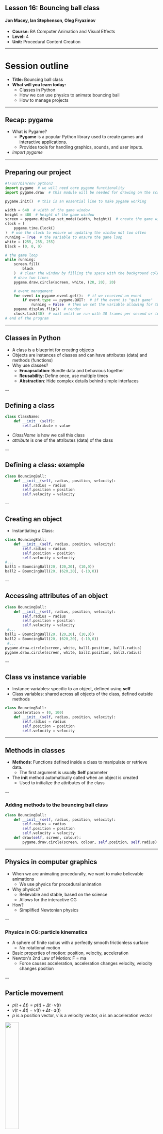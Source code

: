 ## Lesson 16: Bouncing ball class

#### Jon Macey, Ian Stephenson, Oleg Fryazinov 

- **Course:** BA Computer Animation and Visual Effects
- **Level:** 4 
- **Unit:** Procedural Content Creation

---

# Session outline

- **Title:** Bouncing ball class
- **What will you learn today:**
  - Classes in Python
  - How we can use physics to animate bouncing ball
  - How to manage projects 

---

## Recap: pygame

- What is Pygame?
  - **Pygame** is a popular Python library used to create games and interactive applications.
  - Provides tools for handling graphics, sounds, and user inputs.
- *import pygame*


---

## Preparing our project

```python
#!/usr/bin/env python3
import pygame  # we will need core pygame functionality
import pygame.draw  # this module will be needed for drawing on the screen

pygame.init()  # this is an essential line to make pygame working

width = 640  # width of the game window
height = 480  # height of the game window
screen = pygame.display.set_mode((width, height))  # create the game window
clock = (
    pygame.time.Clock()
)  # use the clock to ensure we updating the window not too often
running = True  # the variable to ensure the game loop
white = (255, 255, 255)
black = (0, 0, 0)

# the game loop
while running:
    screen.fill(
        black
    )  # clear the window by filling the space with the background colour
    # draw two lines
    pygame.draw.circle(screen, white, (20, 20), 20)

    # event management
    for event in pygame.event.get():  # if we received an event
        if event.type == pygame.QUIT:  # if the event is "quit game"
            running = False  # then we set the variable allowing for the loop to stop
    pygame.display.flip()  # render
    clock.tick(30)  # wait until we run with 30 frames per second or less
# end of the program
```

---

## Classes in Python

- A class is a blueprint for creating objects
- Objects are instances of classes and can have attributes (data) and methods (functions)
- Why use classes?
  - **Encapsulation**: Bundle data and behavious together
  - **Reusability**: Define once, use multiple times
  - **Abstraction**: Hide complex details behind simple interfaces

--

## Defining a class

```python
class ClassName:
    def __init__(self):
        self.attribute = value
```

- *ClassName* is how we call this class
- *attribute* is one of the attributes (data) of the class

--

## Defining a class: example

```python
class BouncingBall:
    def __init__(self, radius, position, velocity):
		self.radius = radius
        self.position = position
		self.velocity = velocity
```

--

## Creating an object

- Instantiating a Class:
```python
class BouncingBall:
    def __init__(self, radius, position, velocity):
		self.radius = radius
        self.position = position
		self.velocity = velocity
#...
ball1 = BouncingBall(20, (20,20), (10,0))
ball2 = BouncingBall(20, (620,20), (-10,0))
```

--

## Accessing attributes of an object

```python
class BouncingBall:
    def __init__(self, radius, position, velocity):
		self.radius = radius
        self.position = position
		self.velocity = velocity
 #...
ball1 = BouncingBall(20, (20,20), (10,0))
ball2 = BouncingBall(20, (620,20), (-10,0))
 #...
pygame.draw.circle(screen, white, ball1.position, ball1.radius)
pygame.draw.circle(screen, white, ball2.position, ball2.radius)
```

--

## Class vs instance variable

- Instance variables: specific to an object, defined using **self**
- Class variables: shared across all objects of the class, defined outside methods

```python
class BouncingBall:
	acceleration = (0, 100)
    def __init__(self, radius, position, velocity):
		self.radius = radius
        self.position = position
		self.velocity = velocity
```


---

## Methods in classes

- **Methods**: Functions defined inside a class to manipulate or retrieve data.
  - The first argument is usually **Self** parameter
- The **__init__** method automatically called when an object is created
  - Used to initialize the attributes of the class

--

### Adding methods to the bouncing ball class

```python
class BouncingBall:
    def __init__(self, radius, position, velocity):
		self.radius = radius
        self.position = position
		self.velocity = velocity
    def draw(self, screen, colour):
        pygame.draw.circle(screen, colour, self.position, self.radius)		
```

---

## Physics in computer graphics

- When we are animating procedurally, we want to make believable animations
  - We use physics for procedural animation
- Why physics?
  - Believable and stable, based on the science
  - Allows for the interactive CG
- How?
  - Simplified Newtonian physics

--

### Physics in CG: particle kinematics

- A sphere of finite radius with a perfectly smooth frictionless surface
  - No rotational motion
- Basic properties of motion: position, velocity, acceleration
- Newton's 2nd Law of Motion: F = ma
  - Force causes acceleration, acceleration changes velocity, velocity changes position

--

## Particle movement

- $p(t+\Delta t)= p(t)+\Delta t \cdot v(t)$
- $v(t+\Delta t)= v(t)+\Delta t \cdot a(t)$
- *p* is a position vector, *v* is a velocity vector, *a* is an acceleration vector

<img style="border: 0;" src="images/particle.png" width="30%">

--

## Adding a method for particle movement

```python
    def update(self, deltaT):
        oldPosition = self.position
        oldVelocity = self.velocity
        self.position = (oldPosition[0] + deltaT*oldVelocity[0], oldPosition[1] + deltaT*oldVelocity[1])
        self.velocity = (oldVelocity[0] + deltaT*self.acceleration[0], oldVelocity[1] + deltaT*self.acceleration[1])
```

---

## Collision detection

- Collision detection is a geometric intersection detection problem
- Two objects intersect if there is a point (or set of points) that is part of both objects
- In general, it is a complex problem, because geometry is complex

<img style="border: 0;" src="images/collision.jpg" width="30%">

--

## Solving collision detection

- The problem of collision detection is colved by using very simple shapes
- For example, two spheres intersect if the distance between their centres is less than sum of their radii
- A sphere and a plane intersect is the distance to the plane is less than the radius of the sphere

--

### Adding collision detection to Bouncing Ball class

```python
class BouncingBall:
    acceleration = (0,100)
    minX = 0
    minY = 0
    maxX = 1000
    maxY = 1000;
    def __init__(self, radius, position, velocity):
        self.radius = radius
        self.position = position
        self.velocity = velocity
    def draw(self, screen, colour):
        pygame.draw.circle(screen, colour, self.position, self.radius)
    def setBounds(self, minX, minY, maxX, maxY):
        self.minX = minX + self.radius
        self.maxX = maxX - self.radius
        self.minY = minY + self.radius
        self.maxY = maxY - self.radius
    def update(self, deltaT):
        oldPosition = self.position
        oldVelocity = self.velocity
        newPosition = (oldPosition[0] + deltaT*oldVelocity[0], oldPosition[1] + deltaT*oldVelocity[1])
        newVelocity = (oldVelocity[0] + deltaT*self.acceleration[0], oldVelocity[1] + deltaT*self.acceleration[1])
        self.position = newPosition
        self.velocity = newVelocity
        if newPosition[1] < self.minY or newPosition[1] > self.maxY:
            self.position = oldPosition
            self.velocity = (newVelocity[0], -newVelocity[1])
        if self.position[0] < self.minX or self.position[0] > self.maxX:
            self.position = oldPosition
            self.velocity = (-newVelocity[0], newVelocity[1])
``` 

---

### What else in physics we can use?

- For the interaction of particles in basic Newtonian physics we also use the law of conservation of momentum
- The stationary object can "absorb" the velocity from the moving object

```python
        if newPosition[1] < self.minY or newPosition[1] > self.maxY:
            self.position = oldPosition
            self.velocity = (newVelocity[0], -newVelocity[1]*0.8)
        if self.position[0] < self.minX or self.position[0] > self.maxX:
            self.position = oldPosition
            self.velocity = (-newVelocity[0]*0.8, newVelocity[1])
```

---

## Including external files

- Why Include External Files?
  - Reuse code across multiple files or projects.
  - Keep code modular and organised.
- Key concept: Python’s import keyword allows us to include and use external Python files in the current script.

--

## Using the import Keyword

1. Import the Whole Module:
```python
import math
print(math.sqrt(16))  # Output: 4.0
```

2. Import Specific Functions:
```python
from math import sqrt
print(sqrt(16))  # Output: 4.0
```

--

## Using the import Keyword

3. Rename Module or Function:

```python
import math as m
print(m.sqrt(16))  # Output: 4.0
```

```python
from math import sqrt as square_root
print(square_root(16))  # Output: 4.0
```

--

### Creating and Importing Custom Modules

1. Create a Python file with reusable functions or classes
2. Import and use it in another file
3. Ensure Files Are in the Same Directory or PYTHONPATH.

--

## Example: bouncing ball module

```python
import pygame
class BouncingBall:
    acceleration = (0,100)
    minX = 0
    minY = 0
    maxX = 1000
    maxY = 1000;
    def __init__(self, radius, position, velocity):
        self.radius = radius
        self.position = position
        self.velocity = velocity
    def draw(self, screen, colour):
        pygame.draw.circle(screen, colour, self.position, self.radius)
    def setBounds(self, minX, minY, maxX, maxY):
        self.minX = minX + self.radius
        self.maxX = maxX - self.radius
        self.minY = minY + self.radius
        self.maxY = maxY - self.radius
    def update(self, deltaT):
        oldPosition = self.position
        oldVelocity = self.velocity
        newPosition = (oldPosition[0] + deltaT*oldVelocity[0], oldPosition[1] + deltaT*oldVelocity[1])
        newVelocity = (oldVelocity[0] + deltaT*self.acceleration[0], oldVelocity[1] + deltaT*self.acceleration[1])
        self.position = newPosition
        self.velocity = newVelocity
        if newPosition[1] < self.minY or newPosition[1] > self.maxY:
            self.position = oldPosition
            self.velocity = (newVelocity[0], -newVelocity[1]*0.8)
        if self.position[0] < self.minX or self.position[0] > self.maxX:
            self.position = oldPosition
            self.velocity = (-newVelocity[0]*0.8, newVelocity[1])
```

--

## Example: using bouncing ball module

```python
from bouncingball import BouncingBall as BouncingBall
```

- Best practices: 
  - Avoid circular imports.
  - Use relative imports within packages.
  - Keep module functionality focused and specific.

---

## Project management in Python

- Why Project Management in Python?
  - Helps organize and maintain codebases.
  - Encourages collaboration and productivity.
  - Reduces errors in development processes.

--

## Organising a Python Project

```css
my_project/
├── my_package/
│   ├── module1.py
│   └── module2.py
├── main.py
├── README.md
└── .gitignore
```

- *README.md*: Project overview and instructions in the Markdown format
- .gitignore: Files to exclude from version control.

--

## Importance of Source Control

- What is Source Control?
  - A system to track changes to files.
- Safeguards against data loss.
- Provides a history of changes.
- Supports branching and merging for collaborative work.

--

## Introduction to Git

- **Git** is a distributed version control system.
- Commands: 
  - *git init* : Initialize repository  
  - *git add .* : Stage changes  
  - *git commit -m "message"* : Commit changes  
  - *git push* : Push changes to remote repository  
  - *git pull* : Pull latest changes from remote repository 

--

## Collaboration with GitHub/GitLab

- Platforms like GitHub or GitLab facilitate collaboration.
- Collaboration Tips:
  - Commit often with clear messages.
  - egularly pull the latest changes to avoid conflicts.

---

# Conclusion

- **What have you learned today**
  - How to define classes using an example of the bouncing ball
  - Basics of CG physics
  - Foundations of project management
- **Homework**
  - The information in the last three Lessons is enough to implement the Breakout game, something for a homework?

--

# Next time

- **What will you learn next time**
  - How to generate content in Maya

--

# Q&A and discussion
- **Open Floor for Questions**

